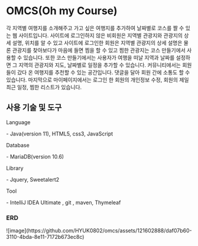 <h1>OMCS(Oh my Course)</h1>
<p>각 지역별 여행지를 소개해주고 가고 싶은 여행지를 추가하여 날짜별로 코스를 짤 수 있는 웹 사이트입니다.
사이트에 로그인하지 않은 비회원은 지역별 관광지와 관광지의 상세 설명, 위치를 알 수 있고
사이트에 로그인한 회원은 지역별 관광지의 상세 설명은 물론 관광지를 찾아보다가 마음에 들면 찜을 할 수 있고 찜한 관광지는 코스 만들기에서 사용할 수 있습니다.
또한 코스 만들기에서는 사용자가 여행을 떠날 지역과 날짜를 설정하면 그 지역의 관광지와 지도, 날짜별로 일정을 추가할 수 있습니다.
커뮤니티에서는 회원들이 갔다 온 여행지를 추천할 수 있는 공간입니다. 댓글을 달아 회원 간에 소통도 할 수 있습니다.
마지막으로 마이페이지에서는 로그인 한 회원의 개인정보 수정, 회원의 제일 최근 일정, 찜한 리스트가 있습니다. </p>
<h2>사용 기술 및 도구</h2>
<p>Language</p>
- Java(version 11), HTML5, css3, JavaScript
<p>Database</p>
- MariaDB(version 10.6)
<p>Library</p>
- Jquery, Sweetalert2
<p>Tool</p>
- IntelliJ IDEA Ultimate , git , maven, Thymeleaf
<h3>ERD</h3>
![image](https://github.com/HYUK0802/omcs/assets/121602888/daf07b60-3110-4bda-8e11-7172b673ec8c)
